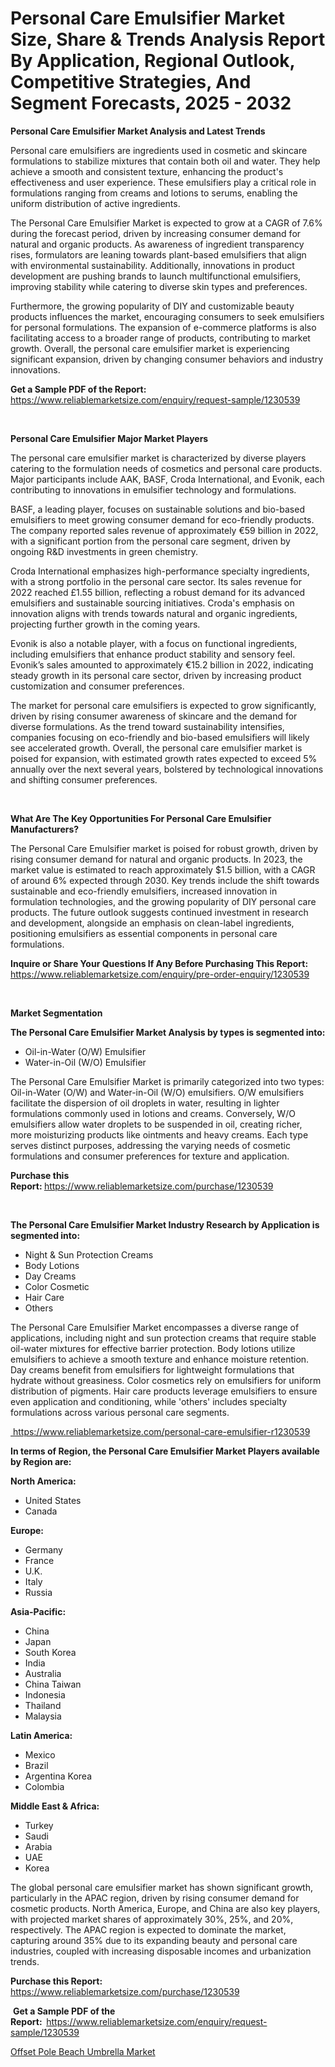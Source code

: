 <p><h1>Personal Care Emulsifier Market Size, Share & Trends Analysis Report By Application, Regional Outlook, Competitive Strategies, And Segment Forecasts, 2025 - 2032</h1></p><p><strong>Personal Care Emulsifier Market Analysis and Latest Trends</strong></p>
<p><p>Personal care emulsifiers are ingredients used in cosmetic and skincare formulations to stabilize mixtures that contain both oil and water. They help achieve a smooth and consistent texture, enhancing the product's effectiveness and user experience. These emulsifiers play a critical role in formulations ranging from creams and lotions to serums, enabling the uniform distribution of active ingredients.</p><p>The Personal Care Emulsifier Market is expected to grow at a CAGR of 7.6% during the forecast period, driven by increasing consumer demand for natural and organic products. As awareness of ingredient transparency rises, formulators are leaning towards plant-based emulsifiers that align with environmental sustainability. Additionally, innovations in product development are pushing brands to launch multifunctional emulsifiers, improving stability while catering to diverse skin types and preferences. </p><p>Furthermore, the growing popularity of DIY and customizable beauty products influences the market, encouraging consumers to seek emulsifiers for personal formulations. The expansion of e-commerce platforms is also facilitating access to a broader range of products, contributing to market growth. Overall, the personal care emulsifier market is experiencing significant expansion, driven by changing consumer behaviors and industry innovations.</p></p>
<p><strong>Get a Sample PDF of the Report:&nbsp;</strong> <a href="https://www.reliablemarketsize.com/enquiry/request-sample/1230539?utm_campaign=2295&utm_medium=2&utm_source=Github&utm_content=ia&utm_term=09022025&utm_id=personal-care-emulsifier">https://www.reliablemarketsize.com/enquiry/request-sample/1230539</a></p>
<p>&nbsp;</p>
<p><strong>Personal Care Emulsifier Major Market Players</strong></p>
<p><p>The personal care emulsifier market is characterized by diverse players catering to the formulation needs of cosmetics and personal care products. Major participants include AAK, BASF, Croda International, and Evonik, each contributing to innovations in emulsifier technology and formulations.</p><p>BASF, a leading player, focuses on sustainable solutions and bio-based emulsifiers to meet growing consumer demand for eco-friendly products. The company reported sales revenue of approximately €59 billion in 2022, with a significant portion from the personal care segment, driven by ongoing R&D investments in green chemistry.</p><p>Croda International emphasizes high-performance specialty ingredients, with a strong portfolio in the personal care sector. Its sales revenue for 2022 reached £1.55 billion, reflecting a robust demand for its advanced emulsifiers and sustainable sourcing initiatives. Croda's emphasis on innovation aligns with trends towards natural and organic ingredients, projecting further growth in the coming years.</p><p>Evonik is also a notable player, with a focus on functional ingredients, including emulsifiers that enhance product stability and sensory feel. Evonik’s sales amounted to approximately €15.2 billion in 2022, indicating steady growth in its personal care sector, driven by increasing product customization and consumer preferences.</p><p>The market for personal care emulsifiers is expected to grow significantly, driven by rising consumer awareness of skincare and the demand for diverse formulations. As the trend toward sustainability intensifies, companies focusing on eco-friendly and bio-based emulsifiers will likely see accelerated growth. Overall, the personal care emulsifier market is poised for expansion, with estimated growth rates expected to exceed 5% annually over the next several years, bolstered by technological innovations and shifting consumer preferences.</p></p>
<p>&nbsp;</p>
<p><strong>What Are The Key Opportunities For Personal Care Emulsifier Manufacturers?</strong></p>
<p><p>The Personal Care Emulsifier market is poised for robust growth, driven by rising consumer demand for natural and organic products. In 2023, the market value is estimated to reach approximately $1.5 billion, with a CAGR of around 6% expected through 2030. Key trends include the shift towards sustainable and eco-friendly emulsifiers, increased innovation in formulation technologies, and the growing popularity of DIY personal care products. The future outlook suggests continued investment in research and development, alongside an emphasis on clean-label ingredients, positioning emulsifiers as essential components in personal care formulations.</p></p>
<p><strong>Inquire or Share Your Questions If Any Before Purchasing This Report:</strong> <a href="https://www.reliablemarketsize.com/enquiry/pre-order-enquiry/1230539?utm_campaign=2295&utm_medium=2&utm_source=Github&utm_content=ia&utm_term=09022025&utm_id=personal-care-emulsifier">https://www.reliablemarketsize.com/enquiry/pre-order-enquiry/1230539</a></p>
<p>&nbsp;</p>
<p><strong>Market Segmentation</strong></p>
<p><strong>The Personal Care Emulsifier Market Analysis by types is segmented into:</strong></p>
<p><ul><li>Oil-in-Water (O/W) Emulsifier</li><li>Water-in-Oil (W/O) Emulsifier</li></ul></p>
<p><p>The Personal Care Emulsifier Market is primarily categorized into two types: Oil-in-Water (O/W) and Water-in-Oil (W/O) emulsifiers. O/W emulsifiers facilitate the dispersion of oil droplets in water, resulting in lighter formulations commonly used in lotions and creams. Conversely, W/O emulsifiers allow water droplets to be suspended in oil, creating richer, more moisturizing products like ointments and heavy creams. Each type serves distinct purposes, addressing the varying needs of cosmetic formulations and consumer preferences for texture and application.</p></p>
<p><strong>Purchase this Report:&nbsp;</strong><a href="https://www.reliablemarketsize.com/purchase/1230539?utm_campaign=2295&utm_medium=2&utm_source=Github&utm_content=ia&utm_term=09022025&utm_id=personal-care-emulsifier">https://www.reliablemarketsize.com/purchase/1230539</a></p>
<p>&nbsp;</p>
<p><strong>The Personal Care Emulsifier Market Industry Research by Application is segmented into:</strong></p>
<p><ul><li>Night & Sun Protection Creams</li><li>Body Lotions</li><li>Day Creams</li><li>Color Cosmetic</li><li>Hair Care</li><li>Others</li></ul></p>
<p><p>The Personal Care Emulsifier Market encompasses a diverse range of applications, including night and sun protection creams that require stable oil-water mixtures for effective barrier protection. Body lotions utilize emulsifiers to achieve a smooth texture and enhance moisture retention. Day creams benefit from emulsifiers for lightweight formulations that hydrate without greasiness. Color cosmetics rely on emulsifiers for uniform distribution of pigments. Hair care products leverage emulsifiers to ensure even application and conditioning, while 'others' includes specialty formulations across various personal care segments.</p></p>
<p><a href="https://www.reliablemarketsize.com/personal-care-emulsifier-r1230539?utm_campaign=2295&utm_medium=2&utm_source=Github&utm_content=ia&utm_term=09022025&utm_id=personal-care-emulsifier">&nbsp;https://www.reliablemarketsize.com/personal-care-emulsifier-r1230539</a></p>
<p><strong>In terms of Region, the Personal Care Emulsifier Market Players available by Region are:</strong></p>
<p>
    <p> <strong> North America: </strong>
        <ul>
            <li>United States</li>
            <li>Canada</li>
        </ul>
        </p> 
    <p> <strong> Europe: </strong>
        <ul>
            <li>Germany</li>
            <li>France</li>
            <li>U.K.</li>
            <li>Italy</li>
            <li>Russia</li>
        </ul>
        </p> 
    <p> <strong> Asia-Pacific: </strong>
        <ul>
            <li>China</li>
            <li>Japan</li>
            <li>South Korea</li>
            <li>India</li>
            <li>Australia</li>
            <li>China Taiwan</li>
            <li>Indonesia</li>
            <li>Thailand</li>
            <li>Malaysia</li>
        </ul>
        </p> 
    <p> <strong> Latin America: </strong>
        <ul>
            <li>Mexico</li>
            <li>Brazil</li>
            <li>Argentina Korea</li>
            <li>Colombia</li>
        </ul>
        </p> 
    <p> <strong> Middle East & Africa: </strong>
        <ul>
            <li>Turkey</li>
            <li>Saudi</li>
            <li>Arabia</li>
            <li>UAE</li>
            <li>Korea</li>
        </ul>
    </p>
    </p>
<p><p>The global personal care emulsifier market has shown significant growth, particularly in the APAC region, driven by rising consumer demand for cosmetic products. North America, Europe, and China are also key players, with projected market shares of approximately 30%, 25%, and 20%, respectively. The APAC region is expected to dominate the market, capturing around 35% due to its expanding beauty and personal care industries, coupled with increasing disposable incomes and urbanization trends.</p></p>
<p><strong>Purchase this Report: </strong><a href="https://www.reliablemarketsize.com/purchase/1230539?utm_campaign=2295&utm_medium=2&utm_source=Github&utm_content=ia&utm_term=09022025&utm_id=personal-care-emulsifier">https://www.reliablemarketsize.com/purchase/1230539</a></p>
<p>&nbsp;<strong>Get a Sample PDF of the Report:&nbsp;&nbsp;</strong><a href="https://www.reliablemarketsize.com/enquiry/request-sample/1230539?utm_campaign=2295&utm_medium=2&utm_source=Github&utm_content=ia&utm_term=09022025&utm_id=personal-care-emulsifier">https://www.reliablemarketsize.com/enquiry/request-sample/1230539</a></p>
<p><strong></strong></p>
<p><p><a href="https://github.com/arvelm4nthig/Market-Research-Report-List-1/blob/main/offset-pole-beach-umbrella-market.md?utm_campaign=2295&utm_medium=2&utm_source=Github&utm_content=ia&utm_term=09022025&utm_id=personal-care-emulsifier">Offset Pole Beach Umbrella Market</a></p></p>